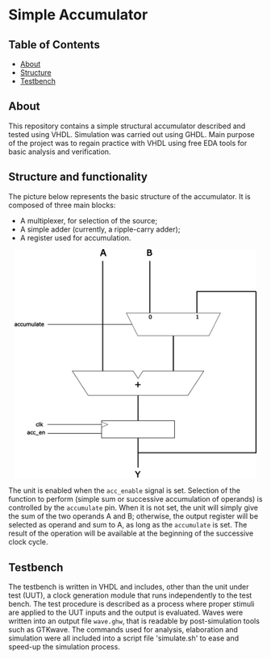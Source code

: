 # Simple Accumulator

## Table of Contents

- [About](#about)
- [Structure](#structure)
- [Testbench](#testbench)

## About <a name = "about"></a>

This repository contains a simple structural accumulator described and tested using VHDL. Simulation was carried out using GHDL. Main purpose of the project was to regain practice with VHDL using free EDA tools for basic analysis and verification.

## Structure and functionality<a name = "structure"></a>

The picture below represents the basic structure of the accumulator. It is composed of three main blocks:
- A multiplexer, for selection of the source;
- A simple adder (currently, a ripple-carry adder);
- A register used for accumulation.
  
<p align="center">
  <img src="https://github.com/rob-dbl/accumulator/blob/main/others/schematic.png" width="480">
</p>
  
The unit is enabled when the `acc_enable` signal is set.
Selection of the function to perform (simple sum or successive accumulation of operands) is controlled by the `accumulate` pin. When it is not set, the unit will simply give the sum of the two operands A and B; otherwise, the output register will be selected as operand and sum to A, as long as the `accumulate` is set. The result of the operation will be available at the beginning of the successive clock cycle.

## Testbench<a name = "testbench"></a>

The testbench is written in VHDL and includes, other than the unit under test (UUT), a clock generation module that runs independently to the test bench. The test procedure is described as a process where proper stimuli are applied to the UUT inputs and the output is evaluated.
Waves were written into an output file `wave.ghw`, that is readable by post-simulation tools such as GTKwave.
The commands used for analysis, elaboration and simulation were all included into a script file 'simulate.sh' to ease and speed-up the simulation process.
